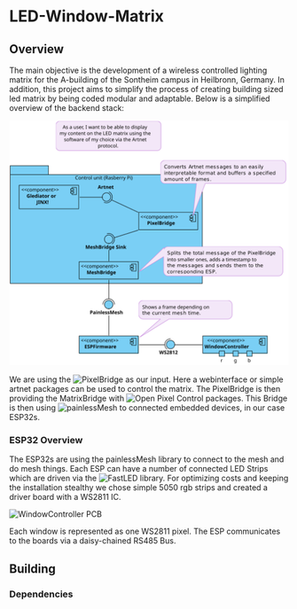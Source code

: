 # LED-Window-Matrix
## Overview
The main objective is the development of a wireless controlled lighting matrix for the A-building of the Sontheim campus in Heilbronn, Germany. In addition, this project aims to simplify the process of creating building sized led matrix by being coded modular and adaptable. Below is a simplified overview of the backend stack:

![Overview](Images/Overview.svg)

We are using the ![PixelBridge](https://github.com/LeoDJ/PixelBridge) as our input. Here a webinterface or simple artnet packages can be used to control the matrix. The PixelBridge is then providing the MatrixBridge with ![Open Pixel Control](http://openpixelcontrol.org/) packages. This Bridge is then using ![painlessMesh](https://gitlab.com/painlessMesh/painlessMesh) to connected embedded devices, in our case ESP32s.

### ESP32 Overview
The ESP32s are using the painlessMesh library to connect to the mesh and do mesh things. Each ESP can have a number of connected LED Strips which are driven via the ![FastLED](https://github.com/FastLED/FastLED) library. For optimizing costs and keeping the installation stealthy we chose simple 5050 rgb strips and created a driver board with a WS2811 IC.

![WindowController PCB](https://github.com/Boslx/Naschkatzen_Matrix/blob/newOrder/WindowController/PCB_WindowController.png)

Each window is represented as one WS2811 pixel. The ESP communicates to the boards via a daisy-chained RS485 Bus.

## Building
### Dependencies
